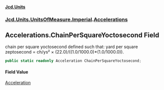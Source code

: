 #### [Jcd.Units](index.md 'index')
### [Jcd.Units.UnitsOfMeasure.Imperial](Jcd.Units.UnitsOfMeasure.Imperial.md 'Jcd.Units.UnitsOfMeasure.Imperial').[Accelerations](Accelerations.md 'Jcd.Units.UnitsOfMeasure.Imperial.Accelerations')

## Accelerations.ChainPerSquareYoctosecond Field

chain per square yoctosecond defined such that: yard per square zeptosecond = ch/ys² ×
(22.0)/((1.0/1000.0)*(1.0/1000.0)).

```csharp
public static readonly Acceleration ChainPerSquareYoctosecond;
```

#### Field Value
[Acceleration](Acceleration.md 'Jcd.Units.UnitTypes.Acceleration')